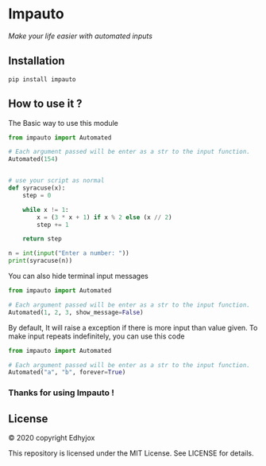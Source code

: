 # Impauto
*Make your life easier with automated inputs*

## Installation
```
pip install impauto
```

## How to use it ?
The Basic way to use this module
```python
from impauto import Automated

# Each argument passed will be enter as a str to the input function.
Automated(154) 


# use your script as normal
def syracuse(x):
    step = 0

    while x != 1:
        x = (3 * x + 1) if x % 2 else (x // 2)
        step += 1

    return step

n = int(input("Enter a number: "))
print(syracuse(n))
```
You can also hide terminal input messages
```python
from impauto import Automated

# Each argument passed will be enter as a str to the input function.
Automated(1, 2, 3, show_message=False)
```

By default, It will raise a exception if there is more input than value given.
To make input repeats indefinitely, you can use this code
```python
from impauto import Automated

# Each argument passed will be enter as a str to the input function.
Automated("a", "b", forever=True)
```

### Thanks for using Impauto !


## License
© 2020 copyright Edhyjox

This repository is licensed under the MIT License.
See LICENSE for details.